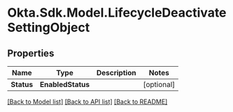 # Okta.Sdk.Model.LifecycleDeactivateSettingObject

## Properties

Name | Type | Description | Notes
------------ | ------------- | ------------- | -------------
**Status** | **EnabledStatus** |  | [optional] 

[[Back to Model list]](../README.md#documentation-for-models) [[Back to API list]](../README.md#documentation-for-api-endpoints) [[Back to README]](../README.md)

